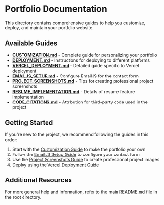 # Portfolio Documentation

This directory contains comprehensive guides to help you customize, deploy, and maintain your portfolio website.

## Available Guides

- [**CUSTOMIZATION.md**](/docs/CUSTOMIZATION.md) - Complete guide for personalizing your portfolio
- [**DEPLOYMENT.md**](/docs/DEPLOYMENT.md) - Instructions for deploying to different platforms
- [**VERCEL_DEPLOYMENT.md**](/docs/VERCEL_DEPLOYMENT.md) - Detailed guide specific to Vercel deployment
- [**EMAILJS_SETUP.md**](/docs/EMAILJS_SETUP.md) - Configure EmailJS for the contact form
- [**PROJECT_SCREENSHOTS.md**](/docs/PROJECT_SCREENSHOTS.md) - Tips for creating professional project screenshots
- [**RESUME_IMPLEMENTATION.md**](/docs/RESUME_IMPLEMENTATION.md) - Details of resume feature implementation
- [**CODE_CITATIONS.md**](/docs/CODE_CITATIONS.md) - Attribution for third-party code used in the project

## Getting Started

If you're new to the project, we recommend following the guides in this order:

1. Start with the [Customization Guide](/docs/CUSTOMIZATION.md) to make the portfolio your own
2. Follow the [EmailJS Setup Guide](/docs/EMAILJS_SETUP.md) to configure your contact form
3. Use the [Project Screenshots Guide](/docs/PROJECT_SCREENSHOTS.md) to create professional project images
4. Deploy using the [Vercel Deployment Guide](/docs/VERCEL_DEPLOYMENT.md)

## Additional Resources

For more general help and information, refer to the main [README.md](/README.md) file in the root directory.
